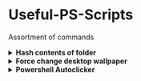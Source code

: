 # Useful-PS-Scripts
Assortment of commands

<details>
  <summary> <b> Hash contents of folder </b> </summary>
  ```powershell
  Get-ChildItem | ForEach-Object {Get-FileHash $_.FullName -Algorithm MD5}
  ```
</details>

<details>
  <summary> <b> Force change desktop wallpaper </b> </summary>
  ```powershell
  H:;
  cd H:\Downloads;
  $file = Read-Host -Prompt "Filename";
  $file = "/" + $file;
  $path = "C:\Users\16crossol\AppData\Roaming\Microsoft\Windows\Themes";
  cp .\$file $path ; rm $path\TranscodedWallpaper -ErrorAction SilentlyContinue;
  rni ($path + $file) $path\TranscodedWallpaper;
  rundll32.exe USER32.DLL,UpdatePerUserSystemParameters 1, True;
  ```
</details>

<details>
  <summary> <b> Powershell Autoclicker </b> </summary>
  ```powershell

  Add-Type -TypeDefinition @'

  using System;
  using System.Runtime.InteropServices;

  public class Clicker{

      [StructLayout(LayoutKind.Sequential)]
      struct INPUT{
          public int type;

          public MOUSEINPUT mi;
      }

      [StructLayout(LayoutKind.Sequential)]
      struct MOUSEINPUT{
         public int dx;
         public int dy;
         public int mouseData;
         public int dwFlags;
         public int time;
         public IntPtr dwExtraInfo; 
      }

      const int MOUSEEVENTF_MOVED      = 0x0001 ;
      const int MOUSEEVENTF_LEFTDOWN   = 0x0002 ;
      const int MOUSEEVENTF_LEFTUP     = 0x0004 ;
      const int MOUSEEVENTF_RIGHTDOWN  = 0x0008 ;
      const int MOUSEEVENTF_RIGHTUP    = 0x0010 ;
      const int MOUSEEVENTF_MIDDLEDOWN = 0x0020 ;
      const int MOUSEEVENTF_MIDDLEUP   = 0x0040 ;
      const int MOUSEEVENTF_WHEEL      = 0x0080 ;
      const int MOUSEEVENTF_XDOWN      = 0x0100 ;
      const int MOUSEEVENTF_XUP        = 0x0200 ;
      const int MOUSEEVENTF_ABSOLUTE   = 0x8000 ;

      [DllImport("User32.dll")]
      extern static uint SendInput(uint nInputs, INPUT[] pInputs, int cbSize);

      public static void Click() {
          INPUT[] input = new INPUT[2];
          input[0].mi.dwFlags = MOUSEEVENTF_LEFTDOWN;
          input[1].mi.dwFlags = MOUSEEVENTF_LEFTUP;
          SendInput(2,input,Marshal.SizeOf(input[0]));
      }
  }


  '@

  while (1 -eq 1) { start-sleep -m 5; [Clicker]::Click() }
  ```
</details>
